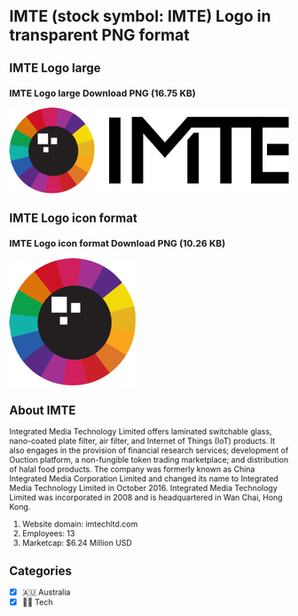 # IMTE (stock symbol: IMTE) Logo in transparent PNG format

## IMTE Logo large

### IMTE Logo large Download PNG (16.75 KB)

![IMTE Logo large Download PNG (16.75 KB)](/img/orig/IMTE_BIG-f0f0ffc4.png)

## IMTE Logo icon format

### IMTE Logo icon format Download PNG (10.26 KB)

![IMTE Logo icon format Download PNG (10.26 KB)](/img/orig/IMTE-19736fd7.png)

## About IMTE

Integrated Media Technology Limited offers laminated switchable glass, nano-coated plate filter, air filter, and Internet of Things (IoT) products. It also engages in the provision of financial research services; development of Ouction platform, a non-fungible token trading marketplace; and distribution of halal food products. The company was formerly known as China Integrated Media Corporation Limited and changed its name to Integrated Media Technology Limited in October 2016. Integrated Media Technology Limited was incorporated in 2008 and is headquartered in Wan Chai, Hong Kong.

1. Website domain: imtechltd.com
2. Employees: 13
3. Marketcap: $6.24 Million USD


## Categories
- [x] 🇦🇺 Australia
- [x] 👩‍💻 Tech
